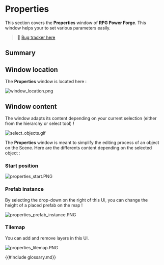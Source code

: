 # Properties

This section covers the **Properties** window of **RPG Power Forge**. This window helps your to set various parameters easily.

> 🐞 [Bug tracker here](https://trello.com/b/PIzgsYov/rpg-power-forge-road-map)

## Summary

## Window location

The **Properties** window is located here : 

![window_location.png](./../media/properties/window_location.png)

## Window content

The window adapts its content depending on your current selection (either from the hierarchy or select tool) !

![select_objects.gif](./../media/properties/select_objects.gif)

The **Properties** window is meant to simplify the editing process of an object on the Scene. Here are the differents content depending on the selected object :

### Start position
![properties_start.PNG](./../media/properties/properties_start.PNG)

### Prefab instance

By selecting the drop-down on the right of this UI, you can change the height of a placed prefab on the map !

![properties_prefab_instance.PNG](./../media/properties/properties_prefab_instance.PNG)

### Tilemap

You can add and remove layers in this UI.

![properties_tilemap.PNG](./../media/properties/properties_tilemap.png)

{{#include glossary.md}}
